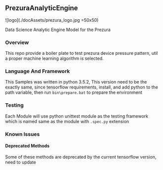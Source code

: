 ## PrezuraAnalyticEngine ##

![logo](./docAssets/prezura_logo.jpg =50x50)

Data Science Analytic Engine Model for the Prezura

### Overview ###

This repo provide a boiler plate to test prezura device
pressure pattern, util a proper machine learning algorithm 
is selected.

### Language And Framework ###

This Samples was written in python 3.5.2, This version need to be
the exactly same, since tensorflow requirements, install, and add
python to the path variable, then run `bin\prepare.bat` to prepare
the environment

### Testing ###

Each Module will use python unittest module as the testing 
framework which is named same as the module with `.spec.py`
extension

### Known Issues ###

#### Deprecated Methods ###

Some of these methods are deprecated by the current tensorflow version,
need to update
